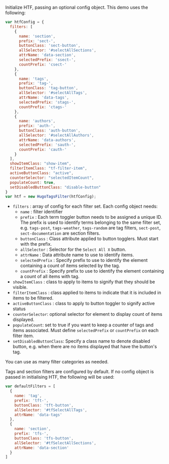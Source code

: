 Initialize HTF, passing an optional config object. This demo uses the following:

```js
var htfConfig = {
  filters: [
    {
      name: 'section',
      prefix: 'sect-',
      buttonClass: 'sect-button',
      allSelector: '#selectAllSections',
      attrName: 'data-section',
      selectedPrefix: 'ssect-',
      countPrefix: 'csect-'
    },
    {
      name: 'tags',
      prefix: 'tag-',
      buttonClass: 'tag-button',
      allSelector: '#selectAllTags',
      attrName: 'data-tags',
      selectedPrefix: 'stags-',
      countPrefix: 'ctags-'
    },
    {
      name: 'authors',
      prefix: 'auth-',
      buttonClass: 'auth-button',
      allSelector: '#selectAllAuthors',
      attrName: 'data-authors',
      selectedPrefix: 'sauth-',
      countPrefix: 'cauth-'
    }
  ],
  showItemClass: "show-item",
  filterItemClass: "tf-filter-item",
  activeButtonClass: "active",
  counterSelector: "selectedItemCount",
  populateCount: true,
  setDisabledButtonClass: "disable-button"
} 
var htf = new HugoTagsFilter(htfConfig);
```

- `filters` : array of config for each filter set. Each config object needs:
    - `name` : filter identifier
    - `prefix` : Each term toggler button needs to be assigned a unique ID. The prefix is used to identify terms belonging to the same filter set, e.g. `tags-post`, `tags-weather`, `tags-random` are tag filters, `sect-post`, `sect-documentation` are section filters.
    - `buttonClass` : Class attribute applied to button togglers. Must start with the prefix.
    - `allSelector` : Selector for the `Select All X` button.
    - `attrName` : Data attribute name to use to identify items.
    - `selectedPrefix` : Specify prefix to use to identify the element containing a count of items selected by the tag.
    - `countPrefix` : Specify prefix to use to identify the element containing a count of all items with tag.
- `showItemClass` : class to apply to items to signify that they should be visible.
- `filterItemClass` : class applied to items to indicate that it is included in items to be filtered.
- `activeButtonClass` : class to apply to button toggler to signify active status 
- `counterSelector`: optional selector for element to display count of items displayed.
- `populateCount`: set to true if you want to keep a counter of tags and items associated. Must define `selectedPrefix` or `countPrefix` on each filter item.
- `setDisabledButtonClass`: Specify a class name to denote disabled button, e.g. when there are no items displayed that have the button's tag.
  
  
You can use as many filter categories as needed.
  
Tags and section filters are configured by default. If no config object is passed in initialising HTF, the following will be used: 

```js
var defaultFilters = [
  {
    name: 'tag',
    prefix: 'tft-',
    buttonClass: 'tft-button',
    allSelector: '#tfSelectAllTags',
    attrName: 'data-tags'
  },
  {
    name: 'section',
    prefix: 'tfs-',
    buttonClass: 'tfs-button',
    allSelector: '#tfSelectAllSections',
    attrName: 'data-section'
  }
]
```

